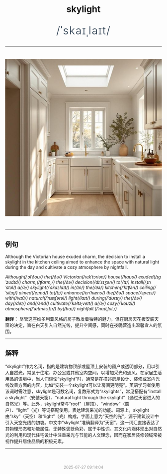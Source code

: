 <div align="center">

# skylight

<div style="margin: 30px 0;">
<h1 style="font-size: 2.5em; font-weight: 300; letter-spacing: 2px; margin: 0; color: #2c3e50;">
/ˈskaɪˌlaɪt/
</h1>
</div>

</div>

---

<div align="center" style="margin: 40px 0;">

![skylight](images/skylight.png)

</div>

---

## 例句

Although the Victorian house exuded charm, the decision to install a skylight in the kitchen ceiling aimed to enhance the space with natural light during the day and cultivate a cozy atmosphere by nightfall.

*Although(/ˌɔlˈðoʊ/) the(/ðə/) Victorian(/vɪkˈtɔriən/) house(/haʊs/) exuded(/ɪgˈzudɪd/) charm,(/ʧɑrm,/) the(/ðə/) decision(/dɪˈsɪʒən/) to(/tɪ/) install(/ˌɪnˈstɔl/) a(/ə/) skylight(/ˈskaɪˌlaɪt/) in(/ɪn/) the(/ðə/) kitchen(/ˈkɪʧən/) ceiling(/ˈsilɪŋ/) aimed(/eɪmd/) to(/tɪ/) enhance(/ɛnˈhæns/) the(/ðə/) space(/speɪs/) with(/wɪθ/) natural(/ˈnæʧərəl/) light(/laɪt/) during(/ˈdʊrɪŋ/) the(/ðə/) day(/deɪ/) and(/ənd/) cultivate(/ˈkəltəˌveɪt/) a(/ə/) cozy(/ˈkoʊzi/) atmosphere(/ˈætməsˌfɪr/) by(/baɪ/) nightfall.(/ˈnaɪtˌfɔl./)*

**翻译：** 尽管这座维多利亚风格的房子散发着独特的魅力，但在厨房天花板安装天窗的决定，旨在白天引入自然光线，提升空间感，同时在夜晚营造出温馨宜人的氛围。

---

## 解释

“skylight”作为名词，指的是建筑物顶部或屋顶上安装的窗户或透明部分，用以引入自然光，常见于住宅、办公室或其他室内空间，以增加采光和通风。在家居生活用品的语境中，当人们谈论“skylight”时，通常是在描述房屋设计、装修或室内光线改善方面的内容，比如“安装一个skylight可以让房间更明亮”。英语学习者使用该词时需注意，skylight是可数名词，复数形式为“skylights”，常见搭配有“install a skylight”（安装天窗）、“natural light through the skylight”（通过天窗进入的自然光）等。此外，skylight常与“roof”（屋顶）、“window”（窗户）、“light”（光）等词搭配使用，表达建筑采光的功能。词源上，skylight由“sky”（天空）和“light”（光）构成，字面上意为“天空的光”，源于建筑设计中引入天空光线的初衷。中文中“skylight”准确翻译为“天窗”，这一词汇直接表达了其物理形态和功能属性，无特殊褒贬色彩，属于中性词。其文化内涵体现出对自然光的利用和现代住宅设计中注重采光与节能的人文理念，因而在家居装修领域常被视作提升居住品质的积极元素。


---

<div align="center" style="margin-top: 50px;">
<small style="color: #999; font-size: 0.9em;">2025-07-27 09:14:04</small>
</div>
